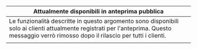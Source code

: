 |                                                                     Attualmente disponibili in anteprima pubblica                                                                      |
|----------------------------------------------------------------------------------------------------------------------------------------------------------------------|
| Le funzionalità descritte in questo argomento sono disponibili solo ai clienti attualmente registrati per l'anteprima. Questo messaggio verrò rimosso dopo il rilascio per tutti i clienti. |
|                                                                                                                                                                      |

